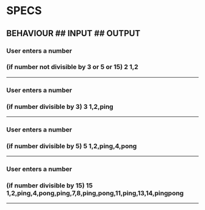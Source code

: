 # SPECS

## BEHAVIOUR                              ## INPUT                 ## OUTPUT

### User enters a number
### (if number not divisible by 3 or 5 or 15)     2                        1,2
----------------------------------------------------------------------------------------                            
### User enters a number
### (if number divisible by 3)                    3                       1,2,ping
-----------------------------------------------------------------------------------------
### User enters a number
### (if number divisible by 5)                    5                      1,2,ping,4,pong
-----------------------------------------------------------------------------------------
### User enters a number
### (if number divisible by 15)                   15        1,2,ping,4,pong,ping,7,8,ping,pong,11,ping,13,14,pingpong

----------------------------------------------------------------------------------------------------------------
